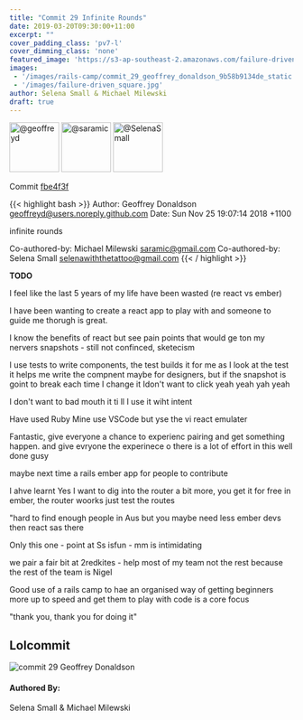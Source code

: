 ```yaml
---
title: "Commit 29 Infinite Rounds"
date: 2019-03-20T09:30:00+11:00
excerpt: ""
cover_padding_class: 'pv7-l'
cover_dimming_class: 'none'
featured_image: 'https://s3-ap-southeast-2.amazonaws.com/failure-driven-blog/railscamp-24-woodfield-hobart/commit_29_geoffrey_donaldson_9b58b9134de.gif'
images:
 - '/images/rails-camp/commit_29_geoffrey_donaldson_9b58b9134de_static.jpg'
 - '/images/failure-driven_square.jpg'
author: Selena Small & Michael Milewski 
draft: true
---
```


<img alt="@geoffreyd" src="//github.com/geoffreyd.png" style="display: inline; width: 88px;" height="88" />
<img alt="@saramic" src="//github.com/saramic.png" style="display: inline; width: 88px;" height="88" />
<img alt="@SelenaSmall" src="//github.com/SelenaSmall.png" style="display: inline; width: 88px;" height="88" />

Commit [fbe4f3f](https://github.com/failure-driven/railscamp-search-term/commit/fbe4f3fa5d3ba2d7342decc6d92d00429184e217)

{{< highlight bash >}}
Author: Geoffrey Donaldson <geoffreyd@users.noreply.github.com>
Date:   Sun Nov 25 19:07:14 2018 +1100

infinite rounds

Co-authored-by: Michael Milewski <saramic@gmail.com>
Co-authored-by: Selena Small <selenawiththetattoo@gmail.com>
{{< / highlight >}}

**TODO**

I feel like the last 5 years of my life have been wasted (re react vs ember)

I have been wanting to create a react app to play with and someone to guide me
thorugh is great.

I know the benefits of react but see pain points that would ge ton my nervers
snapshots - still not confinced, sketecism

I use tests to write components, the test builds it for me as I look at the
test it helps me write the compnent
maybe for designers, but if the snapshot is goint to break each time I change
it Idon't want to click yeah yeah yah yeah

I don't want to bad mouth it ti ll I use it wiht intent

Have used Ruby Mine use VSCode but yse the vi react emulater

Fantastic, give everyone a chance to experienc pairing and get something
happen. and give evryone the experinece
o
there is a lot of effort in this well done gusy

maybe next time a rails ember app for people to contribute

I ahve learnt Yes I want to dig into the router a bit more, you get it for
free in ember, the router woorks just test the routes

"hard to find enough people in Aus but you maybe need less ember devs then react
sas there

Only this one - point at Ss isfun - mm is intimidating

we pair a fair bit at 2redkites - help most of my team not the rest because
the rest of the team is Nigel

Good use of a rails camp to hae an organised way of getting beginners more up
to speed and get them to play with code is a core focus

"thank you, thank you for doing it"

## Lolcommit

![commit 29 Geoffrey Donaldson](https://s3-ap-southeast-2.amazonaws.com/failure-driven-blog/railscamp-24-woodfield-hobart/commit_29_geoffrey_donaldson_9b58b9134de.gif)

#### Authored By:

Selena Small & Michael Milewski
